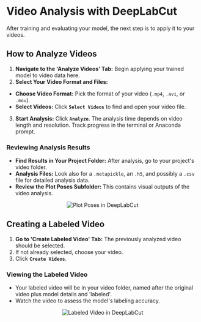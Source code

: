 # Video Analysis with DeepLabCut

After training and evaluating your model, the next step is to apply it to your videos.

## How to Analyze Videos

1. **Navigate to the 'Analyze Videos' Tab:** Begin applying your trained model to video data here.
2. **Select Your Video Format and Files:**
  - **Choose Video Format:** Pick the format of your video (`.mp4`, `.avi`, or `.mov`). 
  - **Select Videos:** Click **`Select Videos`** to find and open your video file.
3. **Start Analysis:** Click **`Analyze`**. The analysis time depends on video length and resolution. Track progress in the terminal or Anaconda prompt.

### Reviewing Analysis Results

- **Find Results in Your Project Folder:** After analysis, go to your project's video folder.
- **Analysis Files:** Look also for a `.metapickle`, an `.h5`, and possibly a `.csv` file for detailed analysis data.
- **Review the Plot Poses Subfolder:** This contains visual outputs of the video analysis.

<p align="center">
  <img src="https://github.com/Timokleia/DeepLabCut/blob/create-tutorial/docs/images/plot-poses.png?raw=true" alt="Plot Poses in DeepLabCut">
</p>

## Creating a Labeled Video

1. **Go to 'Create Labeled Video' Tab:** The previously analyzed video should be selected.
2. If not already selected, choose your video.
3. Click **`Create Videos`**.

### Viewing the Labeled Video

- Your labeled video will be in your video folder, named after the original video plus model details and 'labeled'.
- Watch the video to assess the model's labeling accuracy.

<p align="center">
  <img src="https://github.com/Timokleia/DeepLabCut/blob/create-tutorial/docs/images/labeled-video.gif?raw=true" alt="Labeled Video in DeepLabCut">
</p>



